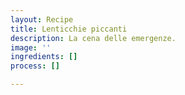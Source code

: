 ```yaml
---
layout: Recipe
title: Lenticchie piccanti
description: La cena delle emergenze.
image: ''
ingredients: []
process: []

---
```

